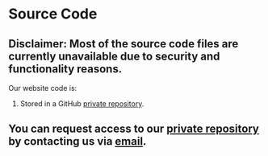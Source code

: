 # Source Code

## Disclaimer: Most of the source code files are currently unavailable due to security and functionality reasons.

Our website code is:
1. Stored in a GitHub <a href="https://github.com/DexterTaha">private repository</a>.

## You can request access to our <a href="https://github.com/DexterTaha">private repository</a> by contacting us via <a href="mailto:taiditaha@gmail.com">email</a>.
